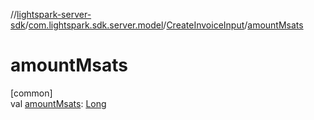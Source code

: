 //[lightspark-server-sdk](../../../index.md)/[com.lightspark.sdk.server.model](../index.md)/[CreateInvoiceInput](index.md)/[amountMsats](amount-msats.md)

# amountMsats

[common]\
val [amountMsats](amount-msats.md): [Long](https://kotlinlang.org/api/latest/jvm/stdlib/kotlin/-long/index.html)
